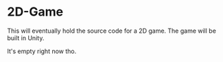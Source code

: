 # 2D-Game

This will eventually hold the source code for a 2D game. The game will be built in Unity.

It's empty right now tho.
